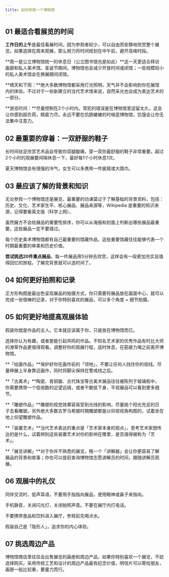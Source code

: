 ```yaml
---
title: 如何参观一个博物馆
---
```


## 01 最适合看展览的时间

**工作日的上午**是最佳看展时间，因为参观者较少，可以自由而安静地欣赏整个展览。如果选择在周末观展，那么努力将时间规划在中午前，避开高峰时段。

**周一是公立博物馆统一的休息日（公立图书馆也是如此）**这一天更适合拜访画廊和私人美术馆。圣诞节期间，博物馆也会减少开放时间或闭馆；一些规模较小的私人美术馆会在换展期间闭馆。

**晴天和下雨：**绝大多数博物馆都采用灯光照明，天气并不会影响到你在展馆内的体验。不过对于一些新建立的当代艺术馆来说，自然采光也会成为表达艺术的一部分。

**游览时间：**尽量控制在2个小时内，常犯的错误是在博物馆里逗留太久，这会让你感到超负荷，精疲力尽。永远不要在饥肠辘辘的时候逛博物馆，饥饿会让你无法集中注意力。

## 02 最重要的穿着：一双舒服的鞋子

长时间驻足欣赏艺术品会导致你双腿酸痛，穿一双你最舒服的鞋子非常重要。超过2个小时的观展要间隔休息一下，最好每1个小时休息1次。

夏天博物馆会有很强的冷气，女生可以多携带一件披肩或大围巾。

## 03 最应该了解的背景和知识

无论参观一个博物馆还是展览，最重要的功课莫过于了解基础的背景资料，包括：历史、文化、艺术家生平、核心展品、展品来源等，Wikipedia 是重要的知识来源，记得要看英文版（科学上网）。


虽然展方不会给展品的重要性排序，你可以从海报和封面上判断出哪些展品最重要，这些展品一定不要错过。

每个历史美术博物馆都有自己最重要的馆藏作品，这些重要馆藏往往能够代表一个时期最重要的审美和历史价值。

**尝试挑选20件重点展品**，每一件展品用5分钟去欣赏，这样会有一段更加充实且值得回忆的旅程，了解完背景就可以选时间了。

## 04 如何更好拍照和记录

正方形构图是最出色呈现展品的拍摄方式，你只需要将展品放在画面中心，就可以完成一张很棒的记录，对于你特别喜欢的展品，可以多个角度 + 细节拍摄。

## 05 如何更好地提高观展体验

假装你就是作品的主人。它本就应该属于你，只是放在博物馆而已。

选择你认为有趣，或者更能引起共鸣的作品。不知名艺术家的优秀作品有时比大师的潦草作品更值得观看。调整好你的观展行程，适时休息，在筋疲力竭之前离开博物馆。

**「绘画作品」**保护好你在画作前的「领地」，不要让任何人挡住你的视线。尽量伸展上半身靠近画作，同时将脚尖保持在警戒线之后。

**「古美术」**陶瓷、青铜器、古代珠宝等古美术展品往往被陈列于玻璃柜中，你需要携带一个低倍数的近望远镜，或者干脆低下身，平视展品可以看到更多细节。

**「雕塑作品」**雕塑的视觉效果容易受到光线的影响，尽量挑个阳光充足的日子去看雕塑。另外绝大多数古罗马希腊时期雕塑都是以仰视视角构图的，试着坐在地上仰望雕塑作品。

**「装置艺术」**当代艺术表达的重点是「艺术家本身的观点」，思考艺术家想传达的是什么，试着辨别这些装置艺术对你的影响在哪里，是否值得被称为「艺术」。

**「展览讲解」**对于你并不熟悉的展览，租一个「讲解器」会让你更容易了解展品的背景和故事；你也可以提前查询博物馆志愿讲解员的时间，跟随讲解员观展。

## 06 观展中的礼仪

同伴交流时，低声耳语，不要用手指指向展品，使用眼神或鼻子来指向。

手机静音，关闭闪光灯，关闭拍照声音。不要在展厅内打电话。

不要携带食品和饮料进入展厅，参观前先喝点水。

假装自己是「隐形人」，追求你的内心体验。

## 07 挑选周边产品

博物馆商店里往往会出售展览的画册和周边产品，如果你特别喜欢一个展览，不妨选择购买。采用传统工艺和设计的周边产品最有纪念价值，明信片可以寄给朋友，画册一般比较重，要量力而行。